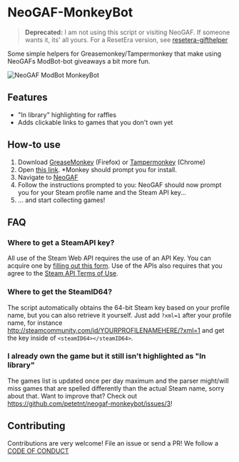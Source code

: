 # NeoGAF-MonkeyBot

> **Deprecated:** I am not using this script or visiting NeoGAF. If someone wants it, its' all yours. For a ResetEra version, see [resetera-gifthelper](https://github.com/fcostantini/resetera-gifthelper)

Some simple helpers for Greasemonkey/Tampermonkey that make using NeoGAFs ModBot-bot giveaways a bit more fun.

![NeoGAF ModBot MonkeyBot](/images/banner.png?raw=true "NeoGAF ModBot MonkeyBot")

## Features
- "In library" highlighting for raffles
- Adds clickable links to games that you don't own yet

## How-to use
1. Download [GreaseMonkey](https://addons.mozilla.org/en-US/firefox/addon/greasemonkey/) (Firefox) or [Tampermonkey](https://chrome.google.com/webstore/detail/tampermonkey/dhdgffkkebhmkfjojejmpbldmpobfkfo?hl=en) (Chrome)
2. Open [this link](https://github.com/petetnt/neogaf-monkeybot/raw/master/neogaf-monkeybot.user.js). *Monkey should prompt you for install.
3. Navigate to [NeoGAF](http://neogaf.com/forum)
4. Follow the instructions prompted to you: NeoGAF should now prompt you for your Steam profile name and the Steam API key...
5. ... and start collecting games!

## FAQ
### Where to get a SteamAPI key?
All use of the Steam Web API requires the use of an API Key. You can acquire one by [filling out this form](http://steamcommunity.com/dev/apikey). Use of the APIs also requires that you agree to the [Steam API Terms of Use](http://steamcommunity.com/dev/apiterms).

### Where to get the SteamID64?
The script automatically obtains the 64-bit Steam key based on your profile name, but you can also retrieve it yourself. Just add `?xml=1` after your profile name, for instance http://steamcommunity.com/id/YOURPROFILENAMEHERE/?xml=1 and get the key inside of `<steamID64></steamID64>`.

### I already own the game but it still isn't highlighted as "In library"
The games list is updated once per day maximum and the parser might/will miss games that are spelled differently than the actual Steam name, sorry about that. Want to improve that? Check out https://github.com/petetnt/neogaf-monkeybot/issues/3!

## Contributing
Contributions are very welcome! File an issue or send a PR! We follow a [CODE OF CONDUCT](CODE_OF_CONDUCT.md)
